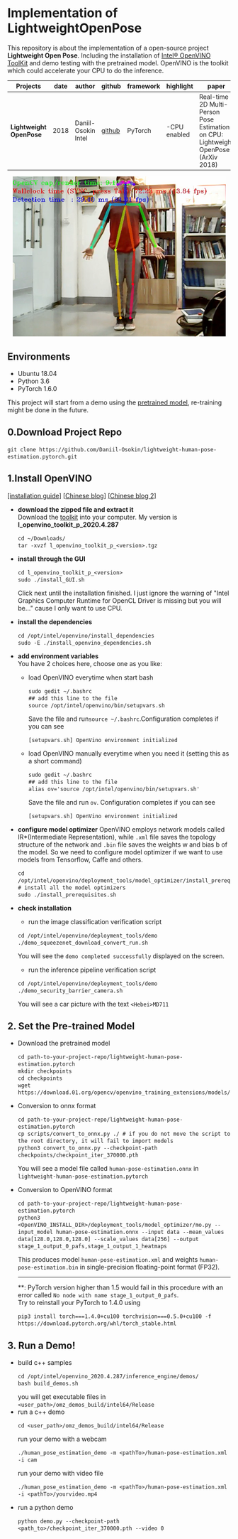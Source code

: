 # Implementation of LightweightOpenPose
This repository is about the implementation of a open-source project **Lightweight Open Pose**.
Including the installation of [Intel® OpenVINO ToolKit](https://software.intel.com/content/www/us/en/develop/tools/openvino-toolkit/choose-download.html) 
and demo testing with the pretrained model. OpenVINO is the toolkit which could accelerate your CPU to do the inference.

| Projects  |  date |  author |  github |  framework | highlight | paper |
|---|---|---|---|---|---|---|
| **Lightweight OpenPose**  | 2018  | Daniil-Osokin  Intel  |[github](https://github.com/Daniil-Osokin/lightweight-human-pose-estimation.pytorch)| PyTorch   | -CPU enabled | Real-time 2D Multi-Person Pose Estimation on CPU: Lightweight OpenPose (ArXiv 2018)|

<div align=center><img src="https://github.com/DarrenJiang13/gym-human-pose-estimation/blob/master/images/lightweight_CPU_2D.png" height="360" width="481"/></div>
  
## Environments
- Ubuntu 18.04
- Python 3.6
- PyTorch 1.6.0 

This project will start from a demo using the [pretrained model](https://download.01.org/opencv/openvino_training_extensions/models/human_pose_estimation/checkpoint_iter_370000.pth),
re-training might be done in the future.

## 0.Download Project Repo 
```
git clone https://github.com/Daniil-Osokin/lightweight-human-pose-estimation.pytorch.git
```

## 1.Install OpenVINO 
[[installation guide]](https://docs.openvinotoolkit.org/2020.4/openvino_docs_install_guides_installing_openvino_linux.html) 
[[Chinese blog]](https://blog.csdn.net/weixin_43741611/article/details/89365458)
[[Chinese blog 2]](https://blog.csdn.net/weixin_43741611/article/details/89365458)
- **download the zipped file and extract it**  
  Download the [toolkit](https://software.intel.com/content/www/us/en/develop/tools/openvino-toolkit/choose-download/linux.html) into your computer. 
  My version is **l_openvino_toolkit_p_2020.4.287**
  ```
  cd ~/Downloads/
  tar -xvzf l_openvino_toolkit_p_<version>.tgz
  ```
- **install through the GUI**
  ```
  cd l_openvino_toolkit_p_<version>
  sudo ./install_GUI.sh
  ```
  Click next until the installation finished.
  I just ignore the warning of "Intel Graphics Computer Runtime for OpenCL Driver is missing but you will be..." cause I only want to use CPU.
  
- **install the dependencies**
  ```
  cd /opt/intel/openvino/install_dependencies
  sudo -E ./install_openvino_dependencies.sh
  ```
- **add environment variables**   
  You have 2 choices here, choose one as you like:
  - load OpenVINO everytime when start bash
    ```
    sudo gedit ~/.bashrc
    ## add this line to the file
    source /opt/intel/openvino/bin/setupvars.sh
    ```
    Save the file and run`source ~/.bashrc`.Configuration completes if you can see
    ```
    [setupvars.sh] OpenVino environment initialized
    ```
    
  - load OpenVINO manually everytime when you need it (setting this as a short command)
    ```
    sudo gedit ~/.bashrc
    ## add this line to the file
    alias ov='source /opt/intel/openvino/bin/setupvars.sh'
    ```
    Save the file and run `ov`. Configuration completes if you can see
    ```
    [setupvars.sh] OpenVino environment initialized
    ```
    
- **configure model optimizer**
  OpenVINO employs network models called IR*(Intermediate Representation), 
  while `.xml` file saves the topology structure of the network
  and `.bin` file saves the weights w and bias b of the model.
  So we need to configure model optimizer if we want to use models from Tensorflow, Caffe and others.
  
  ```
  cd /opt/intel/openvino/deployment_tools/model_optimizer/install_prerequisites
  # install all the model optimizers
  sudo ./install_prerequisites.sh
  ```
  
- **check installation**
  - run the image classification verification script
  ```
  cd /opt/intel/openvino/deployment_tools/demo
  ./demo_squeezenet_download_convert_run.sh
  ```
  You will see the `demo completed successfully` displayed on the screen.  
  - run the inference pipeline verification script
  ```
  cd /opt/intel/openvino/deployment_tools/demo
  ./demo_security_barrier_camera.sh
  ```
  You will see a car picture with the text `<Hebei>MD711`


## 2. Set the Pre-trained Model
- Download the pretrained model
  ```
  cd path-to-your-project-repo/lightweight-human-pose-estimation.pytorch
  mkdir checkpoints
  cd checkpoints
  wget https://download.01.org/opencv/openvino_training_extensions/models/human_pose_estimation/checkpoint_iter_370000.pth
  ```
- Conversion to onnx format
  ```
  cd path-to-your-project-repo/lightweight-human-pose-estimation.pytorch
  cp scripts/convert_to_onnx.py ./ # if you do not move the script to the root directory, it will fail to import models
  python3 convert_to_onnx.py --checkpoint-path checkpoints/checkpoint_iter_370000.pth
  ```
  You will see a model file called `human-pose-estimation.onnx` in `lightweight-human-pose-estimation.pytorch`
  
- Conversion to OpenVINO format
  ```
  cd path-to-your-project-repo/lightweight-human-pose-estimation.pytorch
  python3 <OpenVINO_INSTALL_DIR>/deployment_tools/model_optimizer/mo.py --input_model human-pose-estimation.onnx --input data --mean_values data[128.0,128.0,128.0] --scale_values data[256] --output stage_1_output_0_pafs,stage_1_output_1_heatmaps
  ```
  This produces model `human-pose-estimation.xml` and weights `human-pose-estimation.bin` in single-precision floating-point format (FP32).
  
  -------------
  **: PyTorch version higher than 1.5 would fail in this procedure with an error called `No node with name stage_1_output_0_pafs`.  
  Try to reinstall your PyTorch to 1.4.0 using 
  ```
  pip3 install torch===1.4.0+cu100 torchvision===0.5.0+cu100 -f https://download.pytorch.org/whl/torch_stable.html
  ```
  
## 3. Run a Demo!
- build c++ samples
  ```
  cd /opt/intel/openvino_2020.4.287/inference_engine/demos/
  bash build_demos.sh
  ```
  you will get executable files in `<user_path>/omz_demos_build/intel64/Release`
- run a c++ demo
  ```
  cd <user_path>/omz_demos_build/intel64/Release
  ```
  run your demo with a webcam
  ```
  ./human_pose_estimation_demo -m <pathTo>/human-pose-estimation.xml -i cam
  ```
  run your demo with video file
  ```
  ./human_pose_estimation_demo -m <pathTo>/human-pose-estimation.xml -i <pathTo>/yourvideo.mp4
  ```  
- run a python demo
  ```
  python demo.py --checkpoint-path <path_to>/checkpoint_iter_370000.pth --video 0
  ```

